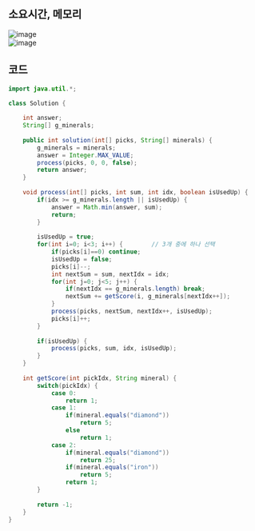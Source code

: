 ## 소요시간, 메모리
![image](https://github.com/Morning-Algorithm-Study-2023/Algorithm/assets/83942393/d7761097-85ef-47b4-a19c-99ec532d5cee)    
![image](https://github.com/Morning-Algorithm-Study-2023/Algorithm/assets/83942393/1dd7eb11-824a-4408-b0f7-b074a75299cb)


## 코드
```Java
import java.util.*;

class Solution {
    
    int answer;
    String[] g_minerals;
    
    public int solution(int[] picks, String[] minerals) {
        g_minerals = minerals;
        answer = Integer.MAX_VALUE;
        process(picks, 0, 0, false);
        return answer;
    }
    
    void process(int[] picks, int sum, int idx, boolean isUsedUp) {
        if(idx >= g_minerals.length || isUsedUp) {
            answer = Math.min(answer, sum);
            return;
        }
    
        isUsedUp = true;
        for(int i=0; i<3; i++) {        // 3개 중에 하나 선택
            if(picks[i]==0) continue;
            isUsedUp = false;
            picks[i]--;
            int nextSum = sum, nextIdx = idx;
            for(int j=0; j<5; j++) {
                if(nextIdx == g_minerals.length) break;
                nextSum += getScore(i, g_minerals[nextIdx++]);
            }
            process(picks, nextSum, nextIdx++, isUsedUp);
            picks[i]++;
        }
        
        if(isUsedUp) {
            process(picks, sum, idx, isUsedUp);
        }
    }
    
    int getScore(int pickIdx, String mineral) {
        switch(pickIdx) {
            case 0:
                return 1; 
            case 1:
                if(mineral.equals("diamond"))
                    return 5;
                else
                    return 1;
            case 2:
                if(mineral.equals("diamond"))
                    return 25;
                if(mineral.equals("iron"))
                    return 5;
                return 1;
        }
        
        return -1;
    }
}
```
